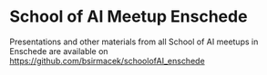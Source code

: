 # School of AI Meetup Enschede

Presentations and other materials from all School of AI meetups in Enschede are available on https://github.com/bsirmacek/schoolofAI_enschede
